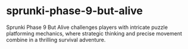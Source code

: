 # sprunki-phase-9-but-alive
Sprunki Phase 9 But Alive challenges players with intricate puzzle platforming mechanics, where strategic thinking and precise movement combine in a thrilling survival adventure.
